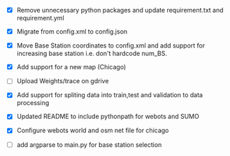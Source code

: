 - [X] Remove unnecessary python packages and update requirement.txt and requirement.yml 

- [X] Migrate from config.xml to config.json

- [X] Move Base Station coordinates to config.xml and add support for increasing base station i.e. don't hardcode num_BS.

- [X] Add support for a new map (Chicago)

- [ ] Upload Weights/trace on gdrive

- [X] Add support for spliting data into train,test and validation to data processing

- [X] Updated README to include pythonpath for webots and SUMO

- [X] Configure webots world and osm net file for chicago

- [ ] add argparse to main.py for base station selection
